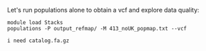 Let's run populations alone to obtain a vcf and explore data quality:
```
module load Stacks
populations -P output_refmap/ -M 413_noUK_popmap.txt --vcf

i need catalog.fa.gz
